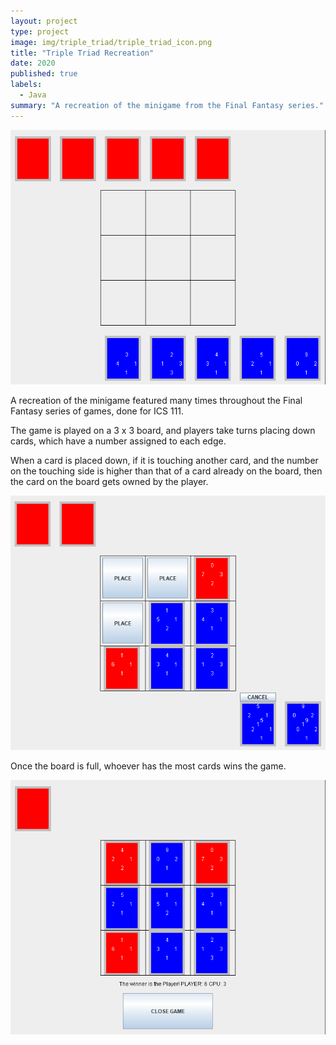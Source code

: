 ```yaml
---
layout: project
type: project
image: img/triple_triad/triple_triad_icon.png
title: "Triple Triad Recreation"
date: 2020
published: true
labels:
  - Java
summary: "A recreation of the minigame from the Final Fantasy series."
---
```


<img class="img-fluid" src="../img/triple_triad/triple_triad1.png">

A recreation of the minigame featured many times throughout the Final Fantasy series of games, done for ICS 111.

The game is played on a 3 x 3 board, and players take turns placing down cards, which have a number assigned to each edge.

When a card is placed down, if it is touching another card, and the number on the touching side is higher than that of a card already on the board, then the card on the board gets owned by the player.

<img class="img-fluid" src="../img/triple_triad/triple_triad2.png">

Once the board is full, whoever has the most cards wins the game.

<img class="img-fluid" src="../img/triple_triad/triple_triad3.png">
